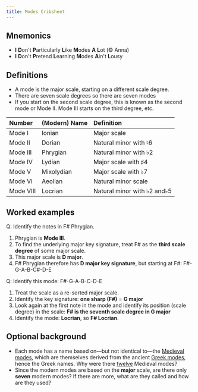 ```yaml
---
title: Modes Cribsheet
---
```


<!--
## Contents
{: .no_toc}

- TOC
{:toc}
-->

## Mnemonics

* **I** **D**on't **P**articularly **L**ike **M**odes **A** **L**ot (&copy; Anna)
* **I** **D**on't **P**retend **L**earning **M**odes **A**in't **L**ousy

## Definitions

* A mode is the major scale, starting on a different scale degree. 
* There are seven scale degrees so there are seven modes
* If you start on the second scale degree, this is known as the second mode or Mode II. Mode III starts on the third degree, etc.

Number  | (Modern) Name | Definition 
:--- | :--- | :---
Mode I | Ionian | Major scale
Mode II | Dorian	 | Natural minor with &#x266e;6
Mode III | Phrygian | Natural minor with &#x266d;2
Mode IV | Lydian | Major scale with &#x266f;4
Mode V | Mixolydian | Major scale with &#x266d;7
Mode VI | Aeolian | Natural minor scale
Mode VIII | Locrian | Natural minor with &#x266d;2 and&#x266d;5


## Worked examples

Q: Identify the notes in F# Phrygian.

1. Phrygian is **Mode III**.
2. To find the underlying major key signature, treat F# as the **third scale degree** of some major scale.
3. This major scale is **D major**.
4. F# Phrygian therefore has **D major key signature**, but starting at F#: F#-G-A-B-C#-D-E

Q: Identify this mode: F#-G-A-B-C-D-E

1. Treat the scale as a re-sorted major scale. 
2. Identify the key signature: **one sharp (F#)** = **G major**
3. Look again at the first note in the mode and identify its position (scale degree) in the scale: **F# is the seventh scale degree in G major**
4. Identify the mode: **Locrian**, so **F# Locrian**.

## Optional background

* Each mode has a name based on&mdash;but not identical to&mdash;the [Medieval modes](https://en.wikipedia.org/wiki/Mode_(music)#Western_Church), which are themselves derived from the ancient [Greek modes](https://en.wikipedia.org/wiki/Mode_(music)#Greek_scales), hence the Greek names. Why were there [twelve](http://www.medieval.org/emfaq/misc/modes.html) Medieval modes?
* Since the modern modes are based on the **major** scale, are there only **seven** modern modes? If there are more, what are they called and how are they used?
